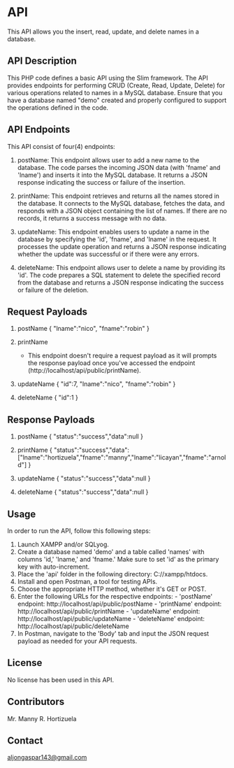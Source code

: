 # API 
This API allows you the insert, read, update, and delete names in a database.

## API Description
This PHP code defines a basic API using the Slim framework. The API provides endpoints for performing CRUD (Create, Read, Update, Delete) for various operations related to names in a MySQL database. Ensure that you have a database named "demo" created and properly configured to support the operations defined in the code.

## API Endpoints
This API consist of four(4) endpoints:

1. postName:    This endpoint allows user to add a new name to the database. The code parses the incoming JSON data (with 'fname' and 'lname') and inserts it into the MySQL database. It returns a JSON response indicating the success or failure of the insertion.

2. printName:   This endpoint retrieves and returns all the names stored in the database. It connects to the MySQL database, fetches the data, and responds with a JSON object containing the list of names. If there are no records, it returns a success message with no data.

3. updateName:  This endpoint enables users to update a name in the database by specifying the 'id', 'fname', and 'lname' in the request. It processes the update operation and returns a JSON response indicating whether the update was successful or if there were any errors.

4. deleteName:  This endpoint allows user to delete a name by providing its 'id'. The code prepares a SQL statement to delete the specified record from the database and returns a JSON response indicating the success or failure of the deletion.

## Request Payloads
1. postName
   {
  "lname":"nico",
   "fname":"robin"
   }

2. printName
   - This endpoint doesn't require a request payload as it will prompts the response payload once you've accessed the endpoint
     (http://localhost/api/public/printName).
  
3. updateName
   {
   "id":7,
   "lname":"nico",
   "fname":"robin"
   }

4. deleteName
   {
   "id":1
   }

## Response Payloads
1. postName
   {
   "status":"success","data":null
   }

2. printName
   {
   "status":"success","data":["lname":"hortizuela","fname":"manny","lname":"licayan","fname":"arnold"]
   }

3. updateName
   {
   "status":"success","data":null
   }

5. deleteName
   {
   "status":"success","data":null
   }

## Usage
In order to run the API, follow this following steps:

   1. Launch XAMPP and/or SQLyog.
   2. Create a database named 'demo' and a table called 'names' with columns 'id,' 'lname,' and 'fname.' Make sure to set 'id' as the primary key with auto-increment.
   3. Place the 'api' folder in the following directory: C://xampp/htdocs.
   4. Install and open Postman, a tool for testing APIs.
   5. Choose the appropriate HTTP method, whether it's GET or POST.
   6. Enter the following URLs for the respective endpoints:
          - 'postName' endpoint: http://localhost/api/public/postName
          - 'printName' endpoint: http://localhost/api/public/printName
          - 'updateName' endpoint: http://localhost/api/public/updateName
          - 'deleteName' endpoint: http://localhost/api/public/deleteName
   7. In Postman, navigate to the 'Body' tab and input the JSON request payload as needed for your API requests.

## License
No license has been used in this API.

## Contributors
Mr. Manny R. Hortizuela

## Contact
aljongaspar143@gmail.com
